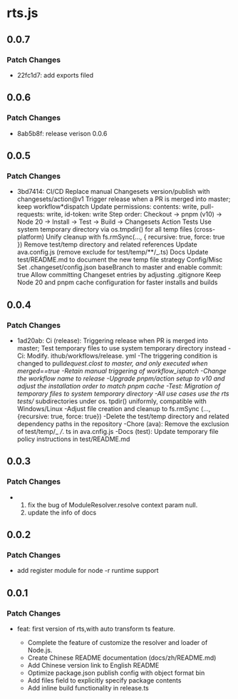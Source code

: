 # rts.js

## 0.0.7

### Patch Changes

- 22fc1d7: add exports filed

## 0.0.6

### Patch Changes

- 8ab5b8f: release verison 0.0.6

## 0.0.5

### Patch Changes

- 3bd7414: CI/CD
  Replace manual Changesets version/publish with changesets/action@v1
  Trigger release when a PR is merged into master; keep workflow\*dispatch
  Update permissions: contents: write, pull-requests: write, id-token: write
  Step order: Checkout → pnpm (v10) → Node 20 → Install → Test → Build → Changesets Action
  Tests
  Use system temporary directory via os.tmpdir() for all temp files (cross-platform)
  Unify cleanup with fs.rmSync(..., { recursive: true, force: true })
  Remove test/temp directory and related references
  Update ava.config.js (remove exclude for test/temp/\*\*/\_.ts)
  Docs
  Update test/README.md to document the new temp file strategy
  Config/Misc
  Set .changeset/config.json baseBranch to master and enable commit: true
  Allow committing Changeset entries by adjusting .gitignore
  Keep Node 20 and pnpm cache configuration for faster installs and builds

## 0.0.4

### Patch Changes

- 1ad20ab: Ci (release): Triggering release when PR is merged into master; Test temporary files to use system temporary directory instead
  -Ci: Modify. ithub/workflows/release. yml
  -The triggering condition is changed to pull*dequest.clost to master, and only executed when merged==true
  -Retain manual triggering of workflow_ispatch
  -Change the workflow name to release
  -Upgrade pnpm/action setup to v10 and adjust the installation order to match pnpm cache
  -Test: Migration of temporary files to system temporary directory
  -All use cases use the rts tests/* subdirectories under os. tpdir() uniformly, compatible with Windows/Linux
  -Adjust file creation and cleanup to fs.rmSync (..., {recursive: true, force: true})
  -Delete the test/temp directory and related dependency paths in the repository
  -Chore (ava): Remove the exclusion of test/temp/\_ _/_. ts in ava.cnfig.js
  -Docs (test): Update temporary file policy instructions in test/README.md

## 0.0.3

### Patch Changes

- 1. fix the bug of ModuleResolver.resolve context param null.
  2. update the info of docs

## 0.0.2

### Patch Changes

- add register module for node -r runtime support

## 0.0.1

### Patch Changes

- feat: first version of rts,with auto transform ts feature.

  - Complete the feature of customize the resolver and loader of Node.js.
  - Create Chinese README documentation (docs/zh/README.md)
  - Add Chinese version link to English README
  - Optimize package.json publish config with object format bin
  - Add files field to explicitly specify package contents
  - Add inline build functionality in release.ts
